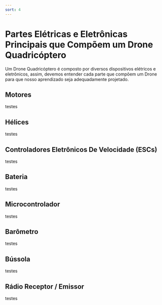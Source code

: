 ```yaml
---
sort: 4
---
```


# Partes Elétricas e Eletrônicas Principais que Compõem um Drone Quadricóptero 

<p>

Um Drone Quadricóptero  é composto por diversos dispositivos elétricos e eletrônicos, assim, devemos entender cada parte que compõem um Drone para que nosso aprendizado seja adequadamente projetado.
</p>

## Motores

<p>
testes
</p>

## Hélices

<p>
testes
</p>

## Controladores Eletrônicos De Velocidade (ESCs)

<p>
testes
</p>

## Bateria

<p>
testes
</p>

## Microcontrolador

<p>
testes
</p>

## Barômetro

<p>
testes
</p>

## Bússola

<p>
testes
</p>

## Rádio Receptor / Emissor

<p>
testes
</p>